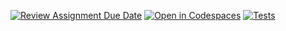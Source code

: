 [![Review Assignment Due Date](https://classroom.github.com/assets/deadline-readme-button-22041afd0340ce965d47ae6ef1cefeee28c7c493a6346c4f15d667ab976d596c.svg)](https://classroom.github.com/a/FTPDI46d)
[![Open in Codespaces](https://classroom.github.com/assets/launch-codespace-2972f46106e565e64193e422d61a12cf1da4916b45550586e14ef0a7c637dd04.svg)](https://classroom.github.com/open-in-codespaces?assignment_repo_id=18364211)
[![Tests](https://github.com/ULL-ESIT-INF-DSI-2425/prct05-objects-classes-interfaces-ikerdiazcabrera/actions/workflows/ci.yml/badge.svg)](https://github.com/ULL-ESIT-INF-DSI-2425/prct05-objects-classes-interfaces-ikerdiazcabrera/actions/workflows/ci.yml)
